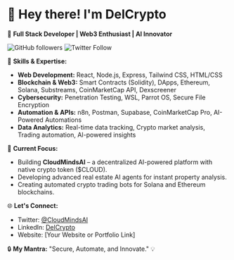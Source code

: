 # 👋 Hey there! I'm DelCrypto

🚀 **Full Stack Developer | Web3 Enthusiast | AI Innovator**

![GitHub followers](https://img.shields.io/github/followers/cryptdcode?style=social)
![Twitter Follow](https://img.shields.io/twitter/follow/CloudMindsAI?style=social)

🔧 **Skills & Expertise:**
- **Web Development:** React, Node.js, Express, Tailwind CSS, HTML/CSS
- **Blockchain & Web3:** Smart Contracts (Solidity), DApps, Ethereum, Solana, Substreams, CoinMarketCap API, Dexscreener
- **Cybersecurity:** Penetration Testing, WSL, Parrot OS, Secure File Encryption
- **Automation & APIs:** n8n, Postman, Supabase, CoinMarketCap Pro, AI-Powered Automations
- **Data Analytics:** Real-time data tracking, Crypto market analysis, Trading automation, AI-powered insights

🎯 **Current Focus:**
- Building **CloudMindsAI** – a decentralized AI-powered platform with native crypto token ($CLOUD).
- Developing advanced real estate AI agents for instant property analysis.
- Creating automated crypto trading bots for Solana and Ethereum blockchains.

🌐 **Let's Connect:**
- Twitter: [@CloudMindsAI](https://twitter.com/CloudMindsAI)
- LinkedIn: [DelCrypto](https://linkedin.com/in/)
- Website: [Your Website or Portfolio Link]

🔒 **My Mantra:** "Secure, Automate, and Innovate." 💡

